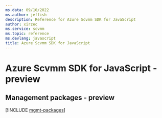 ```yaml
---
ms.data: 09/10/2022
ms.author: jeffish
description: Reference for Azure Scvmm SDK for JavaScript
author: xirzec
ms.service: scvmm
ms.topic: reference
ms.devlang: javascript
title: Azure Scvmm SDK for JavaScript
---
```

# Azure Scvmm SDK for JavaScript - preview

## Management packages - preview
[!INCLUDE [mgmt-packages](scvmm-mgmt-index.md)]